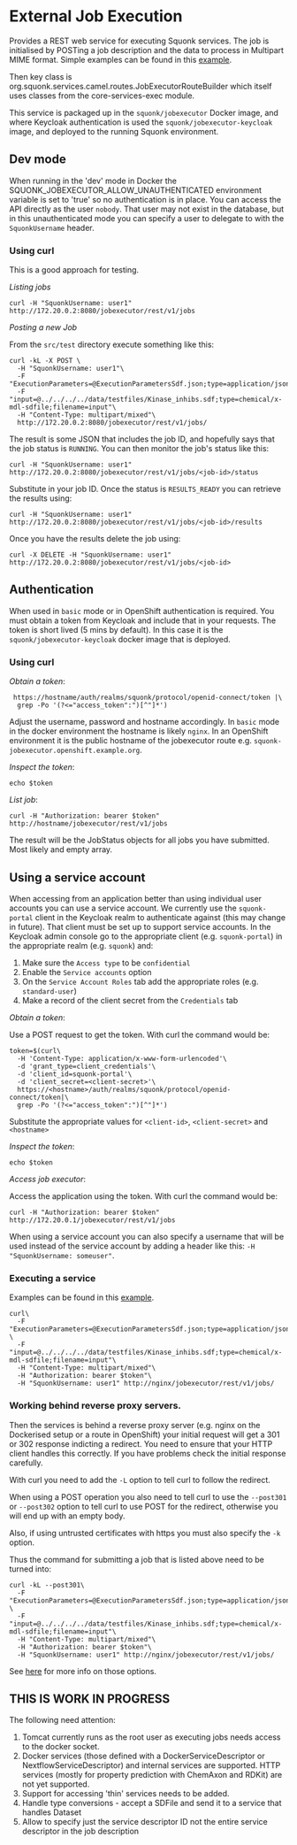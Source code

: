 # External Job Execution

Provides a REST web service for executing Squonk services.
The job is initialised by POSTing a job description and the data to process in Multipart MIME format.
Simple examples can be found in this [example](src/test/execute.sh).

Then key class is org.squonk.services.camel.routes.JobExecutorRouteBuilder which itself uses classes from
the core-services-exec module.

This service is packaged up in the `squonk/jobexecutor` Docker image, and where Keycloak authentication is used the 
`squonk/jobexecutor-keycloak` image, and deployed to the running Squonk
environment.

## Dev mode

When running in the 'dev' mode in Docker the SQUONK_JOBEXECUTOR_ALLOW_UNAUTHENTICATED
environment variable is set to 'true' so no authentication is in place. You can access the API directly as the user
`nobody`. That user may not exist in the database, but in this unauthenticated mode you can specify a user to delegate to
with the `SquonkUsername` header.

### Using curl

This is a good approach for testing.

_Listing jobs_

```
curl -H "SquonkUsername: user1" http://172.20.0.2:8080/jobexecutor/rest/v1/jobs
```

_Posting a new Job_

From the `src/test` directory execute something like this:

```
curl -kL -X POST \
  -H "SquonkUsername: user1"\
  -F "ExecutionParameters=@ExecutionParametersSdf.json;type=application/json;filename=ExecutionParameters.json"\
  -F "input=@../../../../data/testfiles/Kinase_inhibs.sdf;type=chemical/x-mdl-sdfile;filename=input"\
  -H "Content-Type: multipart/mixed"\
  http://172.20.0.2:8080/jobexecutor/rest/v1/jobs/
```

The result is some JSON that includes the job ID, and hopefully says that the job status is `RUNNING`.
You can then monitor the job's status like this:

```
curl -H "SquonkUsername: user1" http://172.20.0.2:8080/jobexecutor/rest/v1/jobs/<job-id>/status
```

Substitute in your job ID. 
Once the status is `RESULTS_READY` you can retrieve the results using:

```
curl -H "SquonkUsername: user1" http://172.20.0.2:8080/jobexecutor/rest/v1/jobs/<job-id>/results
```

Once you have the results delete the job using:

```
curl -X DELETE -H "SquonkUsername: user1" http://172.20.0.2:8080/jobexecutor/rest/v1/jobs/<job-id>
```

## Authentication

When used in `basic` mode or in OpenShift authentication is required. You must obtain a token from Keycloak and include that in your 
requests. The token is short lived (5 mins by default). In this case it is the `squonk/jobexecutor-keycloak` docker image
that is deployed.

### Using curl

_Obtain a token_:

```token=$(curl --data "grant_type=password&client_id=squonk-portal&username=user1&password=user1"\
 https://hostname/auth/realms/squonk/protocol/openid-connect/token |\
  grep -Po '(?<="access_token":")[^"]*')
```
Adjust the username, password and hostname accordingly. In `basic` mode in the docker environment the hostname is likely `nginx`.
In an OpenShift environment it is the public hostname of the jobexecutor route e.g. `squonk-jobexecutor.openshift.example.org`.

_Inspect the token_:

`echo $token`

_List job_:

`curl -H "Authorization: bearer $token" http://hostname/jobexecutor/rest/v1/jobs`

The result will be the JobStatus objects for all jobs you have submitted. Most likely and empty array.

## Using a service account

When accessing from an application better than using individual user accounts you can use a service account.
We currently use the `squonk-portal` client in the Keycloak realm to authenticate against (this may change in future).
That client must be set up to support service accounts. In the Keycloak admin console go to the appropriate client 
(e.g. `squonk-portal`) in the appropriate realm (e.g. `squonk`) and:

1. Make sure the `Access type` to be `confidential`
3. Enable the `Service accounts` option
4. On the `Service Account Roles` tab add the appropriate roles (e.g. `standard-user`)
5. Make a record of the client secret from the `Credentials` tab

_Obtain a token_:

Use a POST request to get the token. With curl the command would be:

```
token=$(curl\
  -H 'Content-Type: application/x-www-form-urlencoded'\
  -d 'grant_type=client_credentials'\
  -d 'client_id=squonk-portal'\
  -d 'client_secret=<client-secret>'\
  https://<hostname>/auth/realms/squonk/protocol/openid-connect/token|\
  grep -Po '(?<="access_token":")[^"]*')
```
Substitute the appropriate values for `<client-id>`, `<client-secret>` and `<hostname>`

_Inspect the token_:

`echo $token`

_Access job executor_:

Access the application using the token.  With curl the command would be:

`curl -H "Authorization: bearer $token" http://172.20.0.1/jobexecutor/rest/v1/jobs`

When using a service account you can also specify a username that will be used instead of the service
account by adding a header like this: `-H "SquonkUsername: someuser"`.


### Executing a service

Examples can be found in this [example](src/test/execute.sh).

```
curl\ 
  -F "ExecutionParameters=@ExecutionParametersSdf.json;type=application/json;filename=ExecutionParameters.json" \
  -F "input=@../../../../data/testfiles/Kinase_inhibs.sdf;type=chemical/x-mdl-sdfile;filename=input"\
  -H "Content-Type: multipart/mixed"\
  -H "Authorization: bearer $token"\
  -H "SquonkUsername: user1" http://nginx/jobexecutor/rest/v1/jobs/
```

### Working behind reverse proxy servers.

Then the services is behind a reverse proxy server (e.g. nginx on the Dockerised setup or a route in OpenShift)
your initial request will get a 301 or 302 response indicting a redirect. You need to ensure that your HTTP client handles 
this correctly. If you have problems check the initial response carefully.

With curl you need to add the `-L` option to tell curl to follow the redirect.

When using a POST operation you also need to tell curl to use the `--post301` or `--post302` option to tell curl to use 
POST for the redirect, otherwise you will end up with an empty body.

Also, if using untrusted certificates with https you must also specify the `-k` option.

Thus the command for submitting a job that is listed above need to be turned into:

```
curl -kL --post301\ 
  -F "ExecutionParameters=@ExecutionParametersSdf.json;type=application/json;filename=ExecutionParameters.json" \
  -F "input=@../../../../data/testfiles/Kinase_inhibs.sdf;type=chemical/x-mdl-sdfile;filename=input"\
  -H "Content-Type: multipart/mixed"\
  -H "Authorization: bearer $token"\
  -H "SquonkUsername: user1" http://nginx/jobexecutor/rest/v1/jobs/
```

See [here](https://curl.haxx.se/docs/manpage.html#--post301) for more info on those options.

## THIS IS WORK IN PROGRESS

The following need attention:

1. Tomcat currently runs as the root user as executing jobs needs access to the docker socket.
1. Docker services (those defined with a DockerServiceDescriptor or NextflowServiceDescriptor) and internal services are supported.
HTTP services (mostly for property prediction with ChemAxon and RDKit) are not yet supported.
1. Support for accessing 'thin' services needs to be added.
1. Handle type conversions - accept a SDFile and send it to a service that handles Dataset
1. Allow to specify just the service descriptor ID not the entire service descriptor in the job description
